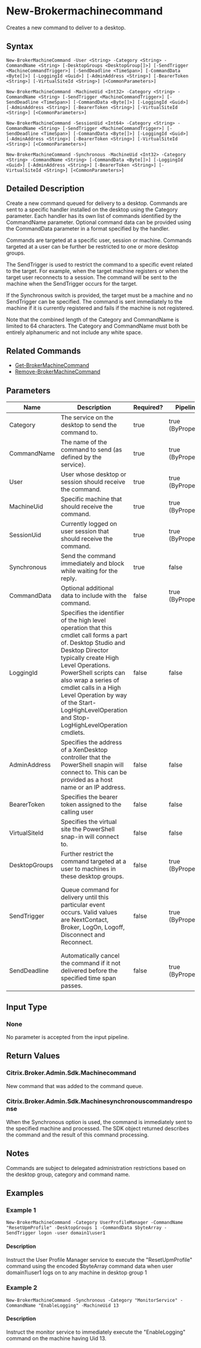 ﻿
# New-Brokermachinecommand
Creates a new command to deliver to a desktop.
## Syntax
```
New-BrokerMachineCommand -User <String> -Category <String> -CommandName <String> [-DesktopGroups <DesktopGroup[]>] [-SendTrigger <MachineCommandTrigger>] [-SendDeadline <TimeSpan>] [-CommandData <Byte[]>] [-LoggingId <Guid>] [-AdminAddress <String>] [-BearerToken <String>] [-VirtualSiteId <String>] [<CommonParameters>]

New-BrokerMachineCommand -MachineUid <Int32> -Category <String> -CommandName <String> [-SendTrigger <MachineCommandTrigger>] [-SendDeadline <TimeSpan>] [-CommandData <Byte[]>] [-LoggingId <Guid>] [-AdminAddress <String>] [-BearerToken <String>] [-VirtualSiteId <String>] [<CommonParameters>]

New-BrokerMachineCommand -SessionUid <Int64> -Category <String> -CommandName <String> [-SendTrigger <MachineCommandTrigger>] [-SendDeadline <TimeSpan>] [-CommandData <Byte[]>] [-LoggingId <Guid>] [-AdminAddress <String>] [-BearerToken <String>] [-VirtualSiteId <String>] [<CommonParameters>]

New-BrokerMachineCommand -Synchronous -MachineUid <Int32> -Category <String> -CommandName <String> [-CommandData <Byte[]>] [-LoggingId <Guid>] [-AdminAddress <String>] [-BearerToken <String>] [-VirtualSiteId <String>] [<CommonParameters>]
```
## Detailed Description
Create a new command queued for delivery to a desktop.  Commands are sent to a specific handler installed on the desktop using the Category parameter. Each handler has its own list of commands identified by the CommandName parameter.  Optional command data can be provided using the CommandData parameter in a format specified by the handler.

Commands are targeted at a specific user, session or machine. Commands targeted at a user can be further be restricted to one or more desktop groups.

The SendTrigger is used to restrict the command to a specific event related to the target. For example, when the target machine registers or when the target user reconnects to a session. The command will be sent to the machine when the SendTrigger occurs for the target.

If the Synchronous switch is provided, the target must be a machine and no SendTrigger can be specified. The command is sent immediately to the machine if it is currently registered and fails if the machine is not registered.

Note that the combined length of the Category and CommandName is limited to 64 characters. The Category and CommandName must both be entirely alphanumeric and not include any white space.


## Related Commands

* [Get-BrokerMachineCommand](./Get-BrokerMachineCommand/)
* [Remove-BrokerMachineCommand](./Remove-BrokerMachineCommand/)
## Parameters
| Name   | Description | Required? | Pipeline Input | Default Value |
| --- | --- | --- | --- | --- |
| Category | The service on the desktop to send the command to. | true | true (ByPropertyName) |  |
| CommandName | The name of the command to send (as defined by the service). | true | true (ByPropertyName) |  |
| User | User whose desktop or session should receive the command. | true | true (ByPropertyName) | Any user. |
| MachineUid | Specific machine that should receive the command. | true | true (ByPropertyName) |  |
| SessionUid | Currently logged on user session that should receive the command. | true | true (ByPropertyName) | Any session. |
| Synchronous | Send the command immediately and block while waiting for the reply. | true | false | false |
| CommandData | Optional additional data to include with the command. | false | true (ByPropertyName) | None |
| LoggingId | Specifies the identifier of the high level operation that this cmdlet call forms a part of. Desktop Studio and Desktop Director typically create High Level Operations. PowerShell scripts can also wrap a series of cmdlet calls in a High Level Operation by way of the Start-LogHighLevelOperation and Stop-LogHighLevelOperation cmdlets. | false | false |  |
| AdminAddress | Specifies the address of a XenDesktop controller that the PowerShell snapin will connect to. This can be provided as a host name or an IP address. | false | false | Localhost. Once a value is provided by any cmdlet, this value will become the default. |
| BearerToken | Specifies the bearer token assigned to the calling user | false | false |  |
| VirtualSiteId | Specifies the virtual site the PowerShell snap-in will connect to. | false | false |  |
| DesktopGroups | Further restrict the command targeted at a user to machines in these desktop groups. | false | true (ByPropertyName) | No restriction by desktop group. |
| SendTrigger | Queue command for delivery until this particular event occurs. Valid values are  NextContact, Broker, LogOn, Logoff, Disconnect and Reconnect. | false | true (ByPropertyName) | Default value is 'NextContact' so the command is sent during the next communication with the desktop. |
| SendDeadline | Automatically cancel the command if it not delivered before the specified time span passes. | false | true (ByPropertyName) | Command expires after 24 hours. |

## Input Type

### None
No parameter is accepted from the input pipeline.
## Return Values

### Citrix.Broker.Admin.Sdk.Machinecommand
New command that was added to the command queue.
### Citrix.Broker.Admin.Sdk.Machinesynchronouscommandresponse
When the Synchronous option is used, the command is immediately sent to the specified machine and processed. The SDK object returned describes the command and the result of this command processing.
## Notes
Commands are subject to delegated administration restrictions based on the desktop group, category and command name.
## Examples

### Example 1
```
New-BrokerMachineCommand -Category UserProfileManager -CommandName "ResetUpmProfile" -DesktopGroups 1 -CommandData $byteArray -SendTrigger logon -user domain1\user1
```
#### Description
Instruct the User Profile Manager service to execute the "ResetUpmProfile" command using the encoded \$byteArray command data when user domain1\\user1 logs on to any machine in desktop group 1
### Example 2
```
New-BrokerMachineCommand -Synchronous -Category "MonitorService" -CommandName "EnableLogging" -MachineUid 13
```
#### Description
Instruct the monitor service to immediately execute the "EnableLogging" command on the machine having Uid 13.
